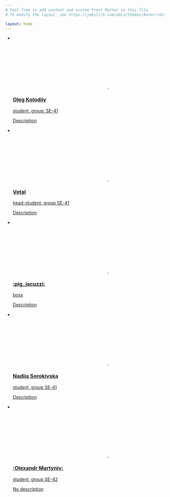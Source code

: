```yaml
---
# Feel free to add content and custom Front Matter to this file.
# To modify the layout, see https://jekyllrb.com/docs/themes/#overriding-theme-defaults

layout: home
---
```

<div class ="content">
<ul class="cards">
    <li>
      <a href="" class="card">
        <img src="assets/images/img3.jpg" class="card__image" alt="" />
        <div class="card__overlay">
          <div class="card__header">
            <svg class="card__arc" xmlns="http://www.w3.org/2000/svg"><path /></svg>                     
            <img class="card__thumb" src="assets/images/img5.png" alt="" />
            <div class="card__header-text">
              <h3 class="card__title">Oleg Kolodiiy</h3>            
              <span class="card__status">student, group: SE-41</span>
            </div>
          </div>
          <p class="card__description"> Description</p>
        </div>
      </a>      
    </li>
    <li>
      <a href="" class="card">
        <img src="assets/images/img4.jpg" class="card__image" alt="" />
        <div class="card__overlay">        
          <div class="card__header">
            <svg class="card__arc" xmlns="http://www.w3.org/2000/svg"><path /></svg>                 
            <img class="card__thumb" src="assets/images/img5.png" alt="" />
            <div class="card__header-text">
              <h3 class="card__title">Vetal </h3>
              <span class="card__status">head-student, group SE-41</span>
            </div>
          </div>
          <p class="card__description">Description</p>
        </div>
      </a>
    </li>
    <li>
      <a href="" class="card">
        <img src="assets/images/pig-j.gif" class="card__image" alt="" />
        <div class="card__overlay">
          <div class="card__header">
            <svg class="card__arc" xmlns="http://www.w3.org/2000/svg"><path /></svg>                     
            <img class="card__thumb" src="assets/images/img5.png" alt="" />
            <div class="card__header-text">
              <h3 class="card__title">:pig_jacuzzi:</h3>
              <span class="card__tagline"> </span>            
              <span class="card__status">boss</span>
            </div>
          </div>
          <p class="card__description">Description</p>
        </div>
      </a>
    </li>
    <li>
      <a href="{{ site.url }}{{ site.baseurl }}/pages/st1.html" class="card">
        <img src="assets/images/img2.jpg" class="card__image" alt="" />
        <div class="card__overlay">
          <div class="card__header">
            <svg class="card__arc" xmlns="http://www.w3.org/2000/svg"><path /></svg>                 
            <img class="card__thumb" src="assets/images/img5.png" alt="" />
            <div class="card__header-text">
              <h3 class="card__title">Nadiia Sorokivska</h3>
              <span class="card__status">student, group SE-41</span>
            </div>          
          </div>
          <p class="card__description">Description </p>
        </div>
      </a>
    </li>
    <li>
      <a href="" class="card">
        <img src="assets/images/gif2.gif" class="card__image" alt="" />
        <div class="card__overlay">
          <div class="card__header">
            <svg class="card__arc" xmlns="http://www.w3.org/2000/svg"><path /></svg>                     
      
 <img class="card__thumb" src="assets/images/img5.png" alt="" /> 
         
   <div class="card__header-text">
              <h3 class="card__title">:Olexandr Martyniv:</h3>
              <span class="card__tagline"> </span>            
              <span class="card__status">student, group SE-42</span>
            </div>
          </div>
          <p class="card__description">No description</p>
        </div>
      </a>
    </li>
  </ul>

</div>
